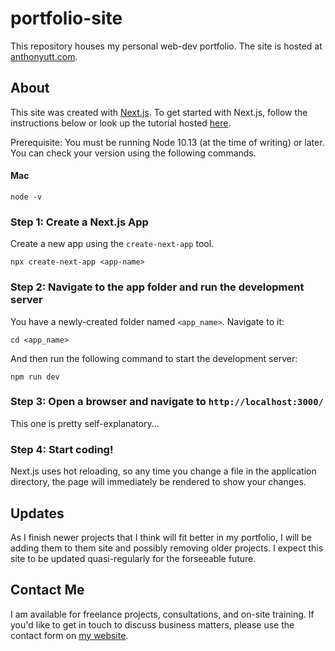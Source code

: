 # portfolio-site
This repository houses my personal web-dev portfolio. The site is hosted at [anthonyutt.com](https://anthonyutt.com).

## About
This site was created with [Next.js](https://nextjs.org). To get started with Next.js, follow the instructions below or look up the tutorial hosted [here](https://nextjs.org/learn/basics/create-nextjs-app).

Prerequisite: You must be running Node 10.13 (at the time of writing) or later. You can check your version using the following commands.

#### Mac

```
node -v
```

### Step 1: Create a Next.js App
Create a new app using the `create-next-app` tool.
```
npx create-next-app <app-name>
```

### Step 2: Navigate to the app folder and run the development server
You have a newly-created folder named `<app_name>`. Navigate to it:
```
cd <app_name>
```
And then run the following command to start the development server:
```
npm run dev
```

### Step 3: Open a browser and navigate to `http://localhost:3000/`
This one is pretty self-explanatory...

### Step 4: Start coding!
Next.js uses hot reloading, so any time you change a file in the application directory, the page will immediately be rendered to show your changes.

## Updates
As I finish newer projects that I think will fit better in my portfolio, I will be adding them to them site and possibly removing older projects. I expect this site to be updated quasi-regularly for the forseeable future.

## Contact Me
I am available for freelance projects, consultations, and on-site training. If you'd like to get in touch to discuss business matters, please use the contact form on [my website](https://anthonyutt.com).
